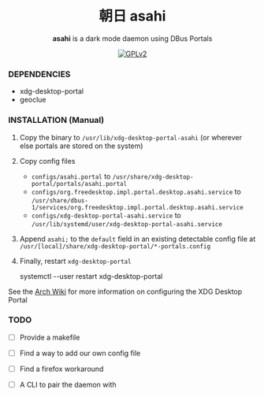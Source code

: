 <div align="center">

# 朝日 asahi

**asahi** is a dark mode daemon using DBus Portals

[![GPLv2](https://img.shields.io/badge/license-GPLv2-green)](https://www.gnu.org/licenses/old-licenses/gpl-2.0.en.html#SEC1)

</div>

### DEPENDENCIES

 - xdg-desktop-portal
 - geoclue

### INSTALLATION (Manual)

1. Copy the binary to `/usr/lib/xdg-desktop-portal-asahi` (or wherever else portals are stored on the system)

2. Copy config files
   - `configs/asahi.portal` to `/usr/share/xdg-desktop-portal/portals/asahi.portal`
   - `configs/org.freedesktop.impl.portal.desktop.asahi.service` to `/usr/share/dbus-1/services/org.freedesktop.impl.portal.desktop.asahi.service`
   - `configs/xdg-desktop-portal-asahi.service` to `/usr/lib/systemd/user/xdg-desktop-portal-asahi.service`

3. Append `asahi;` to the `default` field in an existing detectable config file at `/usr/[local]/share/xdg-desktop-portal/*-portals.config`

4. Finally, restart `xdg-desktop-portal`

    systemctl --user restart xdg-desktop-portal



See the [Arch Wiki](https://wiki.archlinux.org/title/XDG_Desktop_Portal#Configuration) for more information on 
configuring the XDG Desktop Portal

### TODO
- [ ] Provide a makefile
- [ ] Find a way to add our own config file
- [ ] Find a firefox workaround
- [ ] A CLI to pair the daemon with

